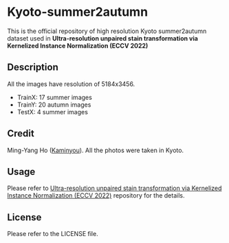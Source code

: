 # Kyoto-summer2autumn
This is the official repository of high resolution Kyoto summer2autumn dataset used in **Ultra-resolution unpaired stain transformation via Kernelized Instance Normalization (ECCV 2022)**

## Description
All the images have resolution of 5184x3456.
- TrainX: 17 summer images
- TrainY: 20 autumn images
- TestX: 4 summer images

## Credit
Ming-Yang Ho ([Kaminyou](https://kaminyou.com/)). All the photos were taken in Kyoto.

## Usage
Please refer to [Ultra-resolution unpaired stain transformation via Kernelized Instance Normalization (ECCV 2022)](https://github.com/Kaminyou/URUST) repository for the details.

## License
Please refer to the LICENSE file.